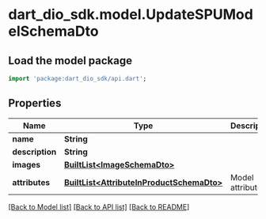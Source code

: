 # dart_dio_sdk.model.UpdateSPUModelSchemaDto

## Load the model package
```dart
import 'package:dart_dio_sdk/api.dart';
```

## Properties
Name | Type | Description | Notes
------------ | ------------- | ------------- | -------------
**name** | **String** |  | [optional] 
**description** | **String** |  | [optional] 
**images** | [**BuiltList&lt;ImageSchemaDto&gt;**](ImageSchemaDto.md) |  | [optional] 
**attributes** | [**BuiltList&lt;AttributeInProductSchemaDto&gt;**](AttributeInProductSchemaDto.md) | Model attributes | [optional] 

[[Back to Model list]](../README.md#documentation-for-models) [[Back to API list]](../README.md#documentation-for-api-endpoints) [[Back to README]](../README.md)


